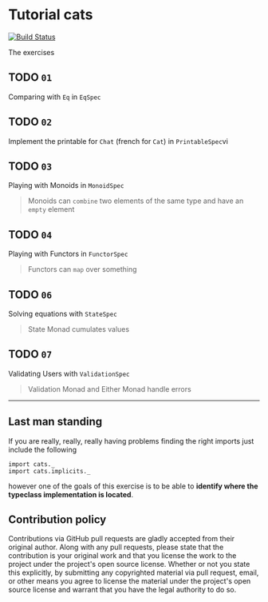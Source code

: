 Tutorial cats
======

[![Build Status](https://travis-ci.org/fagossa/tutorial-cats.svg?branch=solution)](https://travis-ci.org/fagossa/tutorial-cats)


The exercises

## TODO `01`

Comparing with `Eq` in `EqSpec`


## TODO `02`

Implement the printable for `Chat` (french for `Cat`) in `PrintableSpec`vi 


## TODO `03`

Playing with Monoids in `MonoidSpec`

> Monoids can `combine` two elements of the same type and have an `empty` element

## TODO `04`

Playing with Functors in `FunctorSpec`

> Functors can `map` over something

## TODO `06`

Solving equations with `StateSpec`

> State Monad cumulates values

## TODO `07`

Validating Users with `ValidationSpec`

> Validation Monad and Either Monad handle errors


-----

## Last man standing

If you are really, really, really having problems finding the right imports just include the following

```
import cats._
import cats.implicits._
```

however one of the goals of this exercise is to be able to __identify where the typeclass implementation is located__.

## Contribution policy ##

Contributions via GitHub pull requests are gladly accepted from their original author. Along with
any pull requests, please state that the contribution is your original work and that you license
the work to the project under the project's open source license. Whether or not you state this
explicitly, by submitting any copyrighted material via pull request, email, or other means you
agree to license the material under the project's open source license and warrant that you have the
legal authority to do so.